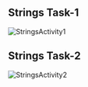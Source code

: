 ## Strings Task-1 

![StringsActivity1](https://user-images.githubusercontent.com/98829965/155894652-22e05655-eecc-44d9-9814-ee095d451b3d.png)

## Strings Task-2
![StringsActivity2](https://user-images.githubusercontent.com/98829965/155894661-24797d93-98f4-4764-905d-bdd2ea4e7229.png)
